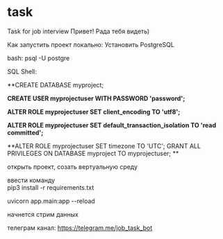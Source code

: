 # task

Task for job interview
Привет! Рада тебя видеть)

Как запустить проект локально:
Установить PostgreSQL

bash: 
psql -U postgre

SQL Shell:

**CREATE DATABASE myproject;

**CREATE USER myprojectuser WITH PASSWORD 'password';**

**ALTER ROLE myprojectuser SET client_encoding TO 'utf8';**

**ALTER ROLE myprojectuser SET default_transaction_isolation TO 'read committed';**

**ALTER ROLE myprojectuser SET timezone TO 'UTC'; GRANT ALL PRIVILEGES ON DATABASE myproject TO myprojectuser;
**

открыть проект, созать вертуальную среду

ввести команду  
pip3 install -r requirements.txt

uvicorn app.main:app --reload

начнется стрим данных

телеграм канал:
https://telegram.me/job_task_bot
